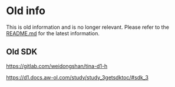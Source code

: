 # Old info

This is old information and is no longer relevant. Please refer to the [README.md](../README.md) for the latest information.

## Old SDK

https://gitlab.com/weidongshan/tina-d1-h

https://d1.docs.aw-ol.com/study/study_3getsdktoc/#sdk_3
